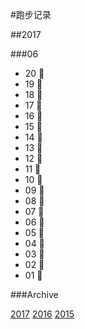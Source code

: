 #跑步记录

##2017


###06

* 20 🙇
* 19 💪
* 18 💪
* 17 💪
* 16 💪
* 15 🙇
* 14 🙇
* 13 🙇
* 12 🙇
* 11 💪
* 10 💪
* 09 🙇
* 08 🙇
* 07 💪
* 06 🙇
* 05 💪
* 04 🙇
* 03 🙇
* 02 🙇
* 01 🙇








###Archive

[2017](/archive/2017.md)
[2016](/archive/2016.md)
[2015](/archive/2015.md)
